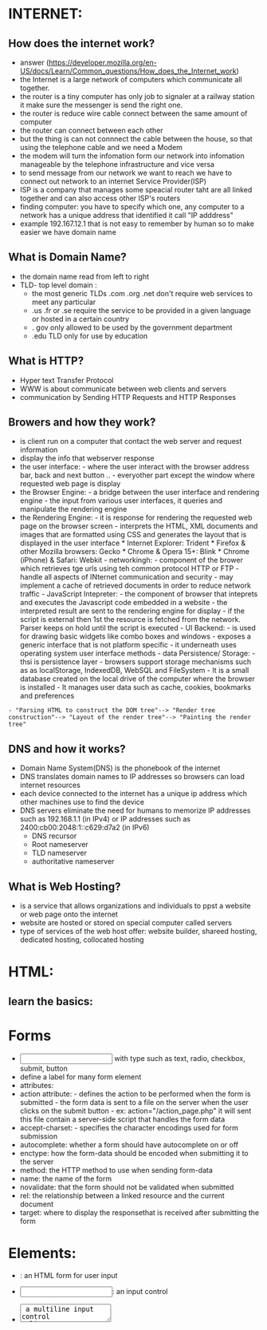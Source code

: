 # INTERNET:
## How does the internet work?
   - answer (https://developer.mozilla.org/en-US/docs/Learn/Common_questions/How_does_the_Internet_work)
   - the Internet is a large network of computers which communicate all together.
   - the router is a tiny computer has only job to signaler at a railway station it make sure the messenger is send the right one.
   - the router is reduce wire cable connect between the same amount of computer
   - the router can connect between each other
   - but the thing is can not connnect the cable between the house, so that using the telephone cable  and we need a Modem
   - the modem will turn the infomation form our network into infomation manageable by the telephone infrastructure and vice versa
   - to send message from our network we want to reach we have to connect out network to an internet Service Provider(ISP)
   - ISP is a company that manages some speacial router taht are all linked together and  can also access other ISP's routers
   - finding computer: you have to specify which one, any computer to a network has a unique  address that identified it call "IP adddress"
   - example 192.167.12.1 that is not easy to remember by human so to make easier we have domain name
## What is Domain Name?
   - the domain name read from left to right
   - TLD- top level domain : 
        - the most generic TLDs .com .org .net don't require web services to meet any particular
        - .us .fr or .se require the service to be provided in a given language or hosted in a certain country
        - . gov only allowed to be used by the government department
        - .edu TLD only for use by education
## What is HTTP?
   - Hyper text Transfer Protocol
   - WWW is about communicate between web clients and servers
   - communication by Sending HTTP Requests and HTTP Responses
## Browers and how they work?
   - is client run on a computer that contact the web server and request information
   - display the info that webserver response
   - the user interface: 
            - where the user interact with the browser address bar, back and next button ..
            - everyother part except the window where requested web page is display
   - the Browser Engine:
            - a bridge between the user interface and rendering engine
            - the input from various user interfaces, it queries and manipulate the rendering engine
   - the Rendering Engine: 
            - it is response for rendering the requested web page on the browser screen 
            - interprets the HTML, XML documents and images that are formatted using CSS and generates the layout that is displayed in the user interface
            * Internet Explorer: Trident
            * Firefox & other Mozilla browsers: Gecko
            * Chrome & Opera 15+: Blink
            * Chrome (iPhone) & Safari: Webkit
    - networkingh:
            - component of the brower which retrieves tge urls using teh common protocol HTTP or FTP
            - handle all aspects of INternet communication and security
            - may implement a cache of retrieved documents in order to reduce network traffic
    - JavaScript Intepreter:
            - the component of browser that inteprets and executes the Javascript code embedded in a website
            - the interpreted result are sent to the rendering engine for display
            - if the script is external then 1st the resource is fetched from the network. Parser keeps on hold until the script is executed
    - UI Backend:
            - is used for drawing basic widgets like combo boxes and windows
            - exposes a generic interface  that is not platform specific
            - it underneath uses operating system user interface methods
    - data Persistence/ Storage: 
            - thsi is persistence layer
            - browsers support storage mechanisms such as as localStorage, IndexedDB, WebSQL and FileSystem
            - It is a small database created on the local drive of the computer where the browser is installed 
            - It manages user data such as cache, cookies, bookmarks and preferences

    - "Parsing HTML to construct the DOM tree"--> "Render tree construction"--> "Layout of the render tree"--> "Painting the render tree"
## DNS and how it works?
- Domain Name System(DNS) is the phonebook of the internet
- DNS translates domain names to IP addresses so browsers can load internet resources
- each device connected to the internet has a unique ip address which other machines use to find the device 
- DNS servers eliminate the need for humans to memorize IP addresses such as 192.168.1.1 (in IPv4) or IP addresses such as 
2400:cb00:2048:1::c629:d7a2 (in IPv6)
    - DNS recursor
    - Root nameserver
    - TLD nameserver
    - authoritative nameserver
## What is Web Hosting?
- is a service that allows organizations and individuals to ppst a website or web page onto the internet
- website are hosted or stored on special computer called servers
- type of services of the web host offer: website builder, shareed hosting, dedicated hosting, collocated hosting
# HTML:
## learn the basics:
# Forms
- <input type=""> with type such as text, radio, checkbox, submit, button
- <lable> define a label for many form element
- attributes: 
- action attribute:
                        - defines the action to be performed when the form is submitted 
                        - the form  data is sent to a file on the server when the user clicks on the submit button
                        - ex: action="/action_page.php" it will sent this file contain a server-side script that handles the form data
- accept-charset:
        - specifies the character encodings used for form submission
- autocomplete: whether a form should have autocomplete on or off
- enctype: how the form-data should be encoded when submitting it to the server
- method: the HTTP method to use when sending form-data
- name: the name of the form 
- novalidate: that the form should not be validated when submitted
- rel: the relationship between a linked resource and the current document
- target: where to display the responsethat is received after submitting the form 
# Elements:
- <form> : an HTML form for user input
- <input>: an input control 
- <textarea> a multiline input control
- <label> is a lablel for an input
- <fieldset> related element in form 
- <legend> a caption for a fieldset element
- <select> a drop-down list
- <optgroup> a group of related options in a drop-down list
- <option> an option in a drop-down list
- <button> 
- <datalist> alist of predefined options for input control
- <output> defines the result of a calculation

- Accessibility:
        - provide the user a good way to navigate and interact with  your site, make HTMl code as sematic as possible 
        - non-sematic : div span
        - sematic form table article
- SEO:
        - tags for SEO that will affect how your website perform on the internet
        - using <title> tag how searches see your page in google and BIng
        - Meta Description tags
        - Header tags
        - Alt tags for images
# CSS:
- position : 
        - relative  to it normal position, 
        - static is by default according to normal flow, 
        - fixed is relative to viewport same place when pages is scrolled
        - absolute is relative to nearest positioned ancestor
- Specificity:
        - there are two or more conflicting CSS rules that point to same element, will follow the Hierarchy rule
                - Inline style :attached directly to the element to be style
                - IDs: an I is a unique identifier the page element
                - Classes, attributes and pseudo-classes: .classes, [atributes], pseudo-classes such as :hover, :focus
                - Elements and pseudo-elements: h1, div, ... :before, :after
        - Equal specificity: latest rule count
        - the more specific than will be applied 
        - contextual selector are more specifich than single element selector : the embedded style sheet is closer to the element to be styled
        - A class selector beats any number of element selectors :  a class selector such as .intro beats h1, p, div, 
        - the universal selector and inherited values have a specificity of 0
- Media Queries:
        - use to response to media types
        - such as : 
                - width and height of the viewport
                - w and h of device
                - orientation
                - resolution
        - @media not|only mediatype and (expressions){
                CSS-code;
        }
        - mediatype: 
                - all: used for all media type devices
                - print: used for printers
                - screen: used for computer screens, * screen
                - speech: used for screenreader that read the page out loud
- Float: 
        - property that is used for positioning and formatting content let an image float left to the text in a containner
        - left right none inherit
- Clear:
        - what elements can float beside the cleared element  and on which side
        - if the element is taller than the element containing it, and it is floated, it will overflower ougtside the container using {overflow : auto} to fix
- display:
        - if/how an element is displayed
        - value is : block , inline
- visibility:
        - whether or not an element should be 
- Box Model:(is used when talking about design an layout)
        - consists of margins, borders, padding nad actual content
        - content is the box where text and image appear
        - padding is transparent, clears an area around content
        - border is area around padding
        - margin clears an area outside the border, margin is transparent
- CSS Grid:
        - using base layout systemt, with row and columns , without ahving using the floats and positioning
        - set display to grid or inline-grid
        - attribute : grid-column-gap, grid-row-gap, grid-gap
        - grid-template-columns: defines the number of columns in your grid layout
        - grid-template-row: defines the number of rows
        - grid items, grid container contains grid items by default has one grid items but can style the grid items so will span multiple columns and row
        - grid-column defines on which column to places an items short hand for column start column end
        - grid-row short hand for grid-row-start  grid-row-end
        - ex: grid-row: 1 / 4  is start at row 1 end on row 4
        - ex :grid-row : 1/ span 2 start at row 1 and span 2 rows
        - grid-area: start row / start col / end row / end col 
        - grid-template-areas named grid items can be referred by this property of the grid container
- CSS FLexBox:
        - block for sections a webpage
        - Inline for text
        - table for two dimensional table data
        - positioned, for explicit position of an element
        - propeties: flex-direction, flex-wrap, flex-flow, justify-content, align-items, align-items, align-content
        - flex items: order , flex-grow, flex-shrink, flex-basis, flex, align-self
        - flex responsive : display: flex, flex directtion

# JavaScript
## instroduction:
- getELementById(): document.getElementById("demo").innerHTML ="hello javascript";
- place inside the <script>
-  Js vs Java language:
        - resembles Java but does not have Java static typing and stong type check
        - js follows most java expression syntax, naming convention and basic control flow constructs
        - JS also support function without any apecial declarative requirements
        - dont need to declare all var, classes ,and methods
        - dont have to concern with whether methods are public private protected
        - Java is class based programming language designed for fast execution and type safety
        - type safety means that you cant cast a java integer into an object reference or access private memory by corrupting Java Bytecodes, Class-based model means that programming consist exclusive  of calss and their methpd
        - inheritance nad strong type resquires tightly coupled object hiearchies
        - java more complex than javascript
- JavaScript and ECMAScript
        - The ECMAScript specification is a set of requirements for implemenitn EcmaScript. 
        - ES doc is not intended to help scipt programmers. use js doc for information when writing scripts
        - js doc descripber aspects of language that are appropriate for a js progammer
## basic:
- comments  : // /***/ 
- Declarations: var let const
- Data types:
        - primitives
                - Boolean
                - null
                - undefined
                - Number
                - BigInt
                - String
                - Symbol
        - Object

- Converting string to number:
        - parseInt()
        - parserFloat()

- Literals
        - Array
        - Boolean
        - Floating-point
        - Numeric
        - Object
        - RegExp
        - String
- Exception handling statements
        - throw expression
        - try ... catch
        - try{ 
        -       func(param) // this may throe an error
        -}catch (e){
        -       handleError(e) // if an error occurrde, handle it
        -}finally{ 
        -       closeMyfile() // always close the resource
        - }
- Regular expression
        - let re = /ab+c/;
        - let re = new RegExp('ab+');
        - Character classes \, ., \cX, \d, \D, \fooo, [\d]
        - AsserTions : ^, $, x(?=y), include boundaries, which indicate the beginnings and ending of lines and words, and other patterns indicating in some way that a match is posible
        - sepecial character such as * then using Backslash 
        - exec() return array info or null on mismatch
        - test() return true false
        - match() return all of matches capturing or null
        - matchAll() iterator containing all of the matches
        - search() test for a match in a string return index match 
        - replace() search match and replce match 
        - replaceAll() search all  and replace all
        - split() used regular expression or a fixed string to break a string into an array of substrings
- class-based vs. prototype-based languages
        - object-oriented languages: classes and instances
        - class defines all of the properties that characterize a certain set of object
        - an Instance, on the other hand, is the instantiation of a class
        - subclasses and inheritance
        - js all object can inherit from another object
        - define and create a set of object with constructor functions
        - uising new to creation of new object
        - construction of object hierarchy :
                                 - java :construct an object hierachy by using class definitions to define subclasses of existing classes
                                 - js: construct by assigning an object as the prototype associated with a constructor function
        - Inheritance model: 
                                - java: by following the class chain
                                - js: by followign prototype chain
        - extension of properties:
                                - java": class definition specifies all properties of all instances of a class. Cannot add properties dynamically at run time
                                - js: constructor function or prototype specifies an initial set of properties. can add or remove dynamically to individual objects or to the entire set of object
- Promise:
        - is an object representing the eventual completion or failure of an asynchronous operation
        - a promise is return object to which you attach callbacks, instead of passing callbacks into a function
        - chaining : const promise = dosomething();
        -            const promise2= promise.then(successCallback, failureCallBack)
        - it is possible to chain after a failure such as catch
        - you migght recall seeing failurecallback three times in the pyramid of doom earlier compared to only once at the end of the promise chain 
        - Rejection event: whenever a promise is rejected , one of two events  is sent to the global scope:
                - rejectionhandled: sent when promise is rejected, after that rekection has been handled by the executors reject function
                - unhandledredjection: sent when a promise is rejected but there is no rejection handler availabler
        - there make it possible to offer fallback error handing for promises, as well as to help debug issues with your promise managemen. these handlers are globalper context, so all errors will go to the same event handlers, regardless of source 
        - one case of special usefulness when writing code for node.js its common that modules you include in your project may have unhandle rejected promises
        logged to the console by the Node.js runtime by adding handler in node.js
        - process.on("unhandledRejection", (reason, promise)=> {
                // the code what todo and should do here
        })
        - in an ideal world all asynchronous functions would already return promises. unforturnately, some APIs still expect success and or failure callbacks to be passed in the old way
        - .resolve(), .reject()
        - .all(), .race() tools for running asynchronous operation in parallel
        - composeAsync() will accept any number of functions as arguments, and will return a new function that accepts an initial valeu to be passed through the composition pipeline
        - Timming 
        - Nesting
- DOM manipulation:
        - to gain familiarity with the core DOM APIs, and the other APIs commonly associated with DOM and document manipulation 
        - Navigator:represent the state and identify  of teh browser exist on the web, can use this object to retrieve things like the user's preferred language, a media stream from the users webcame,etc
        - Window: is the browser tap taht a web page is loaded into, is object window in js, manipulate the doccument loaded into that window store data spaecific to that document on the client-side, attach an event handler to current window 
        - Document: is the actual page loaded into the window, can using this object to manipulate the HTML CSS 
                - element node: an element as it exist in the DOM
                - root node: top node in the tree which in the case of hTMl is always HTML
                - child node: a node directly inside another node 
                - descendant node : a node anywhere inside another node
                - parent node: a node which has a node inside
                - sibling nodes: nodes that sit on the same level in the DOM
                - Tex node : a node containing a text string
                - querySelector()
                - querySelectorAll()
                - getElementById()
                - getElementByTagName()
- Fetch API:
        - diff from jQuery.ajax():
                - fetch wont reject on http error status
                - fetch can receive cross site cookie
                - fetch wont sent cookies
        - supplying resquest options:
                - method can optionally accept a second parameter, and init object that allows you to control a number of different setting
        - Send a Request to a Server
                - open("GET", "ajax_info.txt, true); specifies the type of request,
                                - method: the type of request: GET or POST
                                - url: the server (file) location
                                - async: true(asynchronous) or false(sychronous)
                - send();  sends the request to the server used for GET
                - sent(string): sends the request to the server used for POST
                -POST over GET for cached file is not an option, sending a large amount of dta to the server, sending user input, POST is more robust and secure than GET
        - Synchronous Request
        - Server REsponse:
                - onreadystatechange : defines a function to be called when the readystate property changes
                - readyState :
                        - holds the statis of the  XMLHTTPRequest
                        - 0 : request not initialized
                        - 1: server connecttion established
                        - 2: request received
                        - 3: processing request
                        - 4: request finished and response is ready
                - status:
                        - 200: OK
                        - 403: Forbidden
                        - 404: page not found
                - statusText:
                        Returns the status-text
                - property:
                - responseText get teh response data as a string
                - responseXML get teh response data as XML data
                - methods:
                - getResponseHeader(): return specific header information form the server resource
                - getAllResponseHeaders(): return all the header information from the server resource
- ES6:
        - let keyword
        - const keyword
        - arrow function 
        - class classname{constructor(){....}} not an object it is a template for javascript object
        - promise
        - .find()
        - .findIndex()
        - Number.isInteger(), isSafeInteger(), isFinite(), isNaN()
- modular Javascript:
        - dependdent on the import and export
- Hoisting is  default behabvior of moving declarations to the top
        - variable can use before it declare
        - overlooked behavior of javaScript
        - using let variable before it is declared will result in ReferenceError
        - to avoid bugs, always declare all variables at the beginning of every scope
- "use strict" can not use undeclared variables
        - write secure mode
        - using an oject without declaring it is not allowed
        - deleting a variable is not allowed
        - deleting a function is not allowed
        - deleting an undeletable property is not allowed
        - duplicating a paramenter name is not allowed
        - octal numeric literal are not allowed
        - octal  escapse character are not allowed
        - writing to a read-only, get-only property is not allowed
        - argumnets with can not use as variable
        - for security reasons, eval() is not allowed to create variable in the scope from which it was called
        - for "this" in strict mode it will return underfined and functions in normal mode will return the global object
- Prototypes:
        - object constructor:
- Shadow DOM:
        -  is a key part of this, providing a way to attach a hidden separated DOM to an element
        - shadow host : the regular DOm node that the shadow DOM is attached to
        - shadow tree:  The DOM tree inside teh shadow DOM
        - Shadow boundary: the place where the shadow DOM ends, and the regular DOM begins
        - shadow root: the root node of the shadow tree
- basic usage:
        - element.attachShadow() with mode : 'open', 'closed'
        - element.shadowRoot;
- Event Bubbling :
        - event propagation model wherein listeners are fired from the target of the event, up
- Capturing phase: the event goes down to the element
- target phase : the event reached the target elemnet
- bubbling phase: the event bubbles up from the element.
# Web Security Knowlege:
## HTTP :  
        - send data between a web browser and a website
        - no one else can access the data, Because it used TLS protocol to encrypt communication
- How it work ?
        - uses encryption communication protoco, Named Transport Layer Security
        - was known as Secure Sockets Layer(SSL)
        - encryption uses two keys:   
                - public key: this shared between the browser and website
                - private key : this key used to decrypt information encrypted by the public key and it not shared out of the server
- TLS ?
        - the most protocol in use and designed to facilitate privacy, data security for communications over the internet
        - the use case o TLS is encrypting the communication between  applicaiton and servers, emails, messaging voice by Use (VoIP)
        - must install the TLS and SSL certification
        - TLS handshake step
        - determind the version of the TLS will use during  the session
        - authenticate the identity of the server by using TLS certificate
        - generate the session key for use during the session after the handshake process ended
- SSL? 
        - secure Socket Layer. an encryption base internet security protocol, it was founded for the ensuting of the integrity and privacy of the connections of the internet by Netscape
- CORS?
        - Crossing Origin Resource SHaring is Machanism that uses HTTP header to specify which outer origin have access to the local asset and 
        - how can access it  that is mean we can make a white list for the allowed crossing origins that has access to our assets
        - when the site makes a get request to get resource from the out server, the browser add a header that contain s the origin like http://www.example.com
        - server receives req and searches in it white list Access-Control-Allow-Origin: *
        - if the server specifies the methods it will compare the request  method with its example
- OWASP?
        - security knowlege framework
        - static code analysis
        - code reviews
        - security automation testing
        - penetration test
- Content Security Policy:
        - is an added layer of security that helps to detect and mitigate certain type of attacks, including cross site scripting and data injection attacks        
# CSS Architecture:
- Efficiency: to reduce the time spent thinking about how things should be done and increase the time doing things
- Consistency: want to make sure all developers are on the same page
## CSS Global:
- rule that apply crosswise to all components
- use tokens to keep the design consistent across all compoments and reduce the size of their CSS
## BEM:
- Blocks ELements Modifiers is naming methodology aimed at creating resusable components
- block__element--modifier
## Utilitty Class
- todo only one thing
# CSS preprocessor:
- is the program that lets you generate CSS from the preprocessor's own unique Syntax
- many preprocessors , but the most css preprocessor will add some feature that dont exist in pure CSS, such as mixin, nesting, selector, inheritance selector, 
- must install css compiler on your web server OR compile to dev environment then upload compiled css file to webserver
# npm script
- open source developers from every continent use npm to share and borrow packages, adn many organization use npm to manage private development as well
- three distinct components (the website, the command line interface, the registry)
## website: 
- to discover packages, set up profiels and manage other aspects of your npm experience: can set up  organization to manage access to public or private package
## CLI:
- runs from terminal, and is how most developer interact with npm 
## Registry:
- a large public database of JavaScript software and the meta-information surrounding it
## Task Runner
# WebPack
## Core Concepts:
- Entry: An entry point indicated which module webpack should use to begin building out its internal dependency graph, webpack will figure out which other modules and libraries that entry point depends on
        - Usage: entry: string | [string]  // single Entry syntax
        - entry : {<entryChunkName> string| [string]}{}
- Output: propety tells webpack where to emit the bundle it creates and how to name these files, it default  to ./dist/main.js for main output file and to the ./dist folder for any other generate file
        - can configure this part of the process by specifying an output field in your configuration: webpack.config,js
        - output.filename and output.path properties to tell webpack the name of our bundle and where we want ro be emmited to
- Loaders:
        - out of the box, webpack only understands JavaScript and JSON files. Loaders allow webpack to process other types of files and convert them into valid modules that can be consumed by your application and added to the dependency graph
        - 
- Plugins:
- Mode
- Browser Compatibility
# MOdern CSS:
## CSS Moduler: 
        - all class names nad animation names are scopeb locally by default
        - is not in offical spec but rather a process in build step with help of webpack that changes class names and selector to be scoped
# ReactjS- Redux:
## Redux:
 - Redux is a pattern and library for managing and updating application state, suing event called "actions"
 - Redux helps manage global state - state that is needed across many parts of your application
 - need Redux 
        - when haev large amount of application state that are needed in many place in the app
        - the app state is updated frequently overtime
        - logic to update that state may be complex
        - the app has a medium or a large-sized codebase, and might be worked on the many people
- react-redux package
- redux toolkit: is our recommended approach for writing Resuc logic, builds in our suggested best practices, simplifies most REDux task, prevent common mistakes , and make it easier to write Redux application
- redux devtool extension
        - show a history of the changes to state your Redux store over time
        - this allows you to debug your application effectively, including using powerful techniques like time travel debug
- state management:
        - state: the source of truth that drives our app
        - view: a declaretive description of the UI based on the current state
        - actions, the events that occur in the app based on uper input , and trigger unpdates in the state
        - multiple components that need to share and use the same state
        - immutable it can never ve changed: your code must make copies of existing objects/arrays, and then modify the copies
- Teminology:
        - Actions: you can think of an action as an event that describes something that happened in the application
        - actions creator is function that creates and return an action object
- reducers: receives the current state and an action object : can think it as an event listener which handles events based on the received action (event ) type - logic step  check to see if the reducer cares about this action: if so make a copy of the state update the copy with new values and return it - otherwise, return the existing state unchanged: 
```javascript
                const initialState = { value: 0 }
                function counterReducer(state = initialState, action) {
                // Check to see if the reducer cares about this action
                if (action.type === 'counter/increment') {
                // If so, make a copy of `state`
                return {
                ...state,
                // and update the copy with the new value
                value: state.value + 1
                }
                }
                // otherwise return the existing state unchanged
                return state
                }
```
- store : is created by passing in a reducer, and has a method called getState that return the current state value
```javascript
import { configureStore } from '@reduxjs/toolkit'

const store = configureStore({ reducer: counterReducer })

console.log(store.getState())
// {value: 0}
```
- Dispatch 
        - teh redux store has a method called dispatch . the only way to update the state is to call store.dispatch() and pass in an action object
        - can think of dispatching actions as "triggering an event"
```javascript
store.dispatch({ type: 'counter/increment' })

console.log(store.getState())
// {value: 1}
```
- Selectors:
        - are functions that know how to extract specific pieces of information form a store state value, As an application grows bigger this can help avoid repeating logic as different parts of the app need to read the same date:

```javascript
const selectCounterValue = state => state.value

const currentValue = selectCounterValue(store.getState())
console.log(currentValue)
// 2
```
## Redux Application Data Flow
- one way data flow
        - State describes the condition of the app at a specific point in time
        - the UI is rendered based on that state
        - when something happens, the state is updated based on what occurred
        - the UI re-renders based on the new state
- more detail step:
        - initial setup
        - Update
- 





                






        
